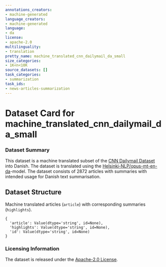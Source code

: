 ```yaml
---
annotations_creators:
- machine-generated
language_creators:
- machine-generated
language:
- da
license:
- apache-2.0
multilinguality:
- translation
pretty_name: machine_translated_cnn_dailymail_da_small
size_categories:
- 1K<n<10K
source_datasets: []
task_categories:
- summarization
task_ids:
- news-articles-summarization
---
```


# Dataset Card for machine_translated_cnn_dailymail_da_small

### Dataset Summary

This dataset is a machine translated subset of the [CNN Dailymail Dataset](https://huggingface.co/datasets/ccdv/cnn_dailymail) into Danish. The dataset is translated using the [Helsinki-NLP/opus-mt-en-da](https://huggingface.co/Helsinki-NLP/opus-mt-en-da)-model. The dataset consists of 2872 articles with summaries with intended usage for Danish text summarisation.

## Dataset Structure

Machine translated articles (`article`) with corresponding summaries (`highlights`).
```
{
  'article': Value(dtype='string', id=None),
  'highlights': Value(dtype='string', id=None),
  'id': Value(dtype='string', id=None)
}
```

### Licensing Information
The dataset is released under the [Apache-2.0 License](http://www.apache.org/licenses/LICENSE-2.0). 